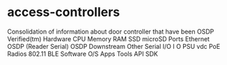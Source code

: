 # access-controllers
Consolidation of information about door controller that have been OSDP Verified(tm)
Hardware
  CPU
  Memory
    RAM
    SSD
    microSD
  Ports
    Ethernet
    OSDP (Reader Serial)
    OSDP Downstream
    Other Serial
  I/O
    I
    O
  PSU
    vdc
    PoE
  Radios
    802.11
    BLE
Software
  O/S
  Apps
  Tools
  API
  SDK
